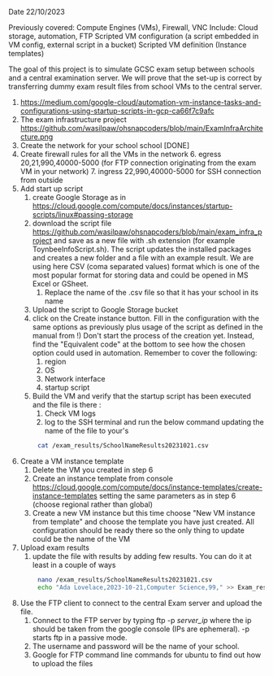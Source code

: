 Date 22/10/2023

Previously covered: Compute Engines (VMs), Firewall, VNC
Include: Cloud storage, automation, FTP
Scripted VM configuration (a script embedded in VM config, external script in a bucket)
Scripted VM definition (Instance templates) 

The goal of this project is to simulate GCSC exam setup between schools and a central examination server. We will prove that the set-up is correct by transferring dummy exam result files from school VMs to the central server.

1. https://medium.com/google-cloud/automation-vm-instance-tasks-and-configurations-using-startup-scripts-in-gcp-ca66f7c9afc
2. The exam infrastructure project https://github.com/wasilpaw/ohsnapcoders/blob/main/ExamInfraArchitecture.png
3. Create the network for your school school [DONE]
4. Create firewall rules for all the VMs in the network 
	6. egress 20,21,990,40000-5000 (for FTP connection originating from the exam VM in your network)
	7. ingress 22,990,40000-5000 for SSH connection from outside
5. Add start up script
	1. create Google Storage as in  https://cloud.google.com/compute/docs/instances/startup-scripts/linux#passing-storage
	2. download the script file https://github.com/wasilpaw/ohsnapcoders/blob/main/exam_infra_project and save as a new file with .sh extension (for example ToynbeeInfoScript.sh). The script updates the installed packages and creates a new folder and a file with an example result. We are using here CSV (coma separated values) format which  is one of the most popular format for storing data and could be opened in MS Excel or GSheet.
		1. Replace the name of the .csv file so that it has your school in its name
	3. Upload the script to Google Storage bucket
	4. click on the Create instance button. Fill in the configuration with the same options as previously plus usage of the script as defined in the manual from !) Don't start the process of the creation yet. Instead, find the "Equivalent code" at the bottom to see how the chosen option could used in automation. Remember to cover the following:
		1. region
		2. OS
		3. Network interface
		4. startup script
	5. Build the VM and verify that the startup script has been executed and the file is there :
		1. Check VM logs 
		2. log to the SSH terminal and  run the below command updating the name of the file to your's
```bash 
		cat /exam_results/SchoolNameResults20231021.csv
```
6. Create a VM instance template
	1. Delete the VM you created in step 6
	2. Create an instance template from console https://cloud.google.com/compute/docs/instance-templates/create-instance-templates setting the same parameters as in step 6 (choose regional rather than global)
	3. Create a new VM instance but this time choose "New VM instance from template" and choose the template you have just created. All configuration should be ready there so the only thing to update could be the name of the VM
7. Upload exam results
	1. update the file with results by adding few results. You can do it at least in a couple of ways
```bash
		nano /exam_results/SchoolNameResults20231021.csv
		echo "Ada Lovelace,2023-10-21,Computer Science,99," >> Exam_results/SchoolNameResults20231021.csv
```
8. Use the FTP client to connect to the central Exam server and upload the file.
	1. Connect to the FTP server by typing  ftp -p *server_ip* where the ip should be taken from the google console (IPs are ephemeral). -p starts ftp in a passive mode.
	2. The username and password will be the name of your school.
	3. Google for FTP command line commands for ubuntu to find out how to upload the files


